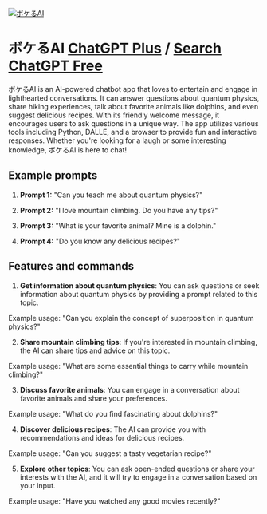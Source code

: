
[![ボケるAI](https://files.oaiusercontent.com/file-7QTAH2XmTU1di8BCM5rG3RUB?se=2123-10-17T10%3A39%3A27Z&sp=r&sv=2021-08-06&sr=b&rscc=max-age%3D31536000%2C%20immutable&rscd=attachment%3B%20filename%3Dccf61687-9d11-470a-b6a2-3e45f9c08116.png&sig=42/LwM9Au5k667UWgm5mPrFrAYZ2%2Ba3wN626U4QVzhc%3D)](https://chat.openai.com/g/g-1R9lqQZmo-bokeruai)

# ボケるAI [ChatGPT Plus](https://chat.openai.com/g/g-1R9lqQZmo-bokeruai) / [Search ChatGPT Free](https://gptcall.net/index.html#/?search=%E3%83%9C%E3%82%B1%E3%82%8BAI)

ボケるAI is an AI-powered chatbot app that loves to entertain and engage in lighthearted conversations. It can answer questions about quantum physics, share hiking experiences, talk about favorite animals like dolphins, and even suggest delicious recipes. With its friendly welcome message, it encourages users to ask questions in a unique way. The app utilizes various tools including Python, DALLE, and a browser to provide fun and interactive responses. Whether you're looking for a laugh or some interesting knowledge, ボケるAI is here to chat!

## Example prompts

1. **Prompt 1:** "Can you teach me about quantum physics?"

2. **Prompt 2:** "I love mountain climbing. Do you have any tips?"

3. **Prompt 3:** "What is your favorite animal? Mine is a dolphin."

4. **Prompt 4:** "Do you know any delicious recipes?"

## Features and commands

1. **Get information about quantum physics**: You can ask questions or seek information about quantum physics by providing a prompt related to this topic.

Example usage: "Can you explain the concept of superposition in quantum physics?"

2. **Share mountain climbing tips**: If you're interested in mountain climbing, the AI can share tips and advice on this topic.

Example usage: "What are some essential things to carry while mountain climbing?"

3. **Discuss favorite animals**: You can engage in a conversation about favorite animals and share your preferences.

Example usage: "What do you find fascinating about dolphins?"

4. **Discover delicious recipes**: The AI can provide you with recommendations and ideas for delicious recipes.

Example usage: "Can you suggest a tasty vegetarian recipe?"

5. **Explore other topics**: You can ask open-ended questions or share your interests with the AI, and it will try to engage in a conversation based on your input.

Example usage: "Have you watched any good movies recently?"


